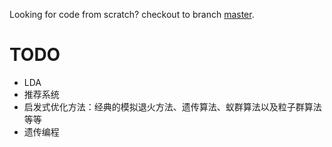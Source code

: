 Looking for code from scratch? checkout to branch [master](https://github.com/skyduy/simple-ml).

# TODO
- LDA
- 推荐系统
- 启发式优化方法：经典的模拟退火方法、遗传算法、蚁群算法以及粒子群算法等等
- 遗传编程

